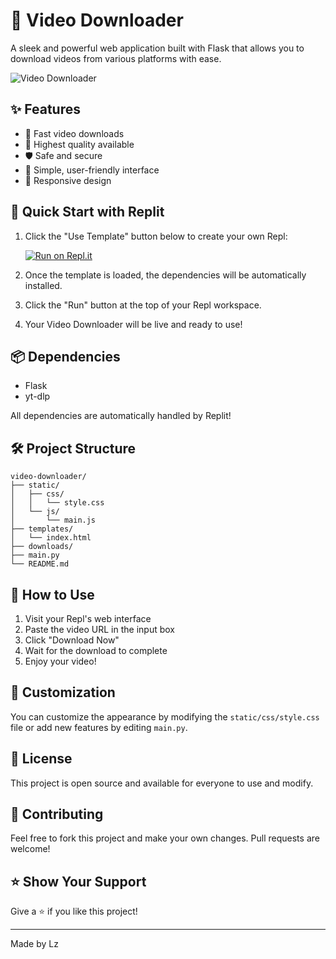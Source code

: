 
# 🎥 Video Downloader

A sleek and powerful web application built with Flask that allows you to download videos from various platforms with ease.

![Video Downloader](https://i.imgur.com/XqQJQ1D.png)

## ✨ Features

- 🚀 Fast video downloads
- 💎 Highest quality available
- 🛡️ Safe and secure
- 🎯 Simple, user-friendly interface
- 📱 Responsive design

## 🚀 Quick Start with Replit

1. Click the "Use Template" button below to create your own Repl:
   
   [![Run on Repl.it](https://replit.com/badge/github/username/video-downloader)](https://replit.com/@replit/Flask)

2. Once the template is loaded, the dependencies will be automatically installed.

3. Click the "Run" button at the top of your Repl workspace.

4. Your Video Downloader will be live and ready to use!

## 📦 Dependencies

- Flask
- yt-dlp

All dependencies are automatically handled by Replit!

## 🛠️ Project Structure

```
video-downloader/
├── static/
│   ├── css/
│   │   └── style.css
│   └── js/
│       └── main.js
├── templates/
│   └── index.html
├── downloads/
├── main.py
└── README.md
```

## 🌟 How to Use

1. Visit your Repl's web interface
2. Paste the video URL in the input box
3. Click "Download Now"
4. Wait for the download to complete
5. Enjoy your video!

## 🎨 Customization

You can customize the appearance by modifying the `static/css/style.css` file or add new features by editing `main.py`.

## 📝 License

This project is open source and available for everyone to use and modify.

## 🤝 Contributing

Feel free to fork this project and make your own changes. Pull requests are welcome!

## ⭐ Show Your Support

Give a ⭐️ if you like this project!

---
Made by Lz
